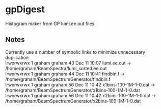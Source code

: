 # gpDigest
Histogram maker from GP lumi.ee.out files

## Notes
Currently use a number of symbolic links to minimize unnecessary duplication  
lrwxrwxrwx 1 graham graham      43 Dec 11 10:07 lumi.ee.out -> /home/graham/BeamSpectra/lumi_sorted.ee.out  
lrwxrwxrwx 1 graham graham      44 Dec 11 10:41 findbin.f -> /home/graham/BeamSpectrumGenerator/findbin.f  
lrwxrwxrwx 1 graham graham      56 Dec 11 10:42 x1bins-100-1M-1-0.dat -> /home/graham/BeamSpectrumGenerator/x1bins-100-1M-1-0.dat  
lrwxrwxrwx 1 graham graham      56 Dec 11 10:42 x2bins-100-1M-1-0.dat -> /home/graham/BeamSpectrumGenerator/x2bins-100-1M-1-0.dat
